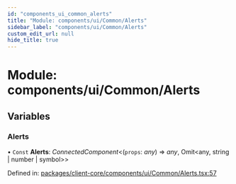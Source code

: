```yaml
---
id: "components_ui_common_alerts"
title: "Module: components/ui/Common/Alerts"
sidebar_label: "components/ui/Common/Alerts"
custom_edit_url: null
hide_title: true
---
```


# Module: components/ui/Common/Alerts

## Variables

### Alerts

• `Const` **Alerts**: *ConnectedComponent*<(`props`: *any*) => *any*, Omit<any, string \| number \| symbol\>\>

Defined in: [packages/client-core/components/ui/Common/Alerts.tsx:57](https://github.com/xr3ngine/xr3ngine/blob/56376a778/packages/client-core/components/ui/Common/Alerts.tsx#L57)
